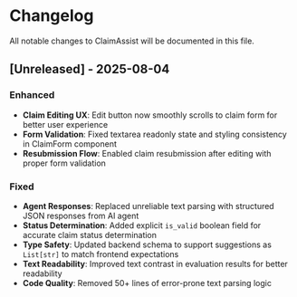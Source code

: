 # Changelog

All notable changes to ClaimAssist will be documented in this file.

## [Unreleased] - 2025-08-04

### Enhanced
- **Claim Editing UX**: Edit button now smoothly scrolls to claim form for better user experience
- **Form Validation**: Fixed textarea readonly state and styling consistency in ClaimForm component
- **Resubmission Flow**: Enabled claim resubmission after editing with proper form validation

### Fixed
- **Agent Responses**: Replaced unreliable text parsing with structured JSON responses from AI agent
- **Status Determination**: Added explicit `is_valid` boolean field for accurate claim status determination
- **Type Safety**: Updated backend schema to support suggestions as `List[str]` to match frontend expectations
- **Text Readability**: Improved text contrast in evaluation results for better readability
- **Code Quality**: Removed 50+ lines of error-prone text parsing logic